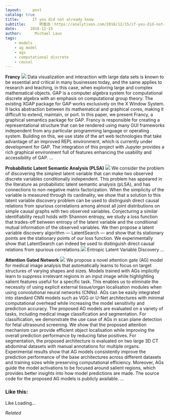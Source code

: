 ```yaml
---
layout:     post
catalog: true
title:      If you did not already know
subtitle:      转载自：https://analytixon.com/2018/12/15/if-you-did-not-already-know-577/
date:      2018-12-15
author:      Michael Laux
tags:
    - models
    - ag model
    - ags
    - computational discrete
    - causal
---
```


**Francy** ![](https://aboutdataanalytics.files.wordpress.com/2015/01/google.png?w=529)
Data visualization and interaction with large data sets is known to be essential and critical in many businesses today, and the same applies to research and teaching, in this case, when exploring large and complex mathematical objects. GAP is a computer algebra system for computational discrete algebra with an emphasis on computational group theory. The existing XGAP package for GAP works exclusively on the X Window System. It lacks abstraction between its mathematical and graphical cores, making it difficult to extend, maintain, or port. In this paper, we present Francy, a graphical semantics package for GAP. Francy is responsible for creating a representational structure that can be rendered using many GUI frameworks independent from any particular programming language or operating system. Building on this, we use state of the art web technologies that take advantage of an improved REPL environment, which is currently under development for GAP. The integration of this project with Jupyter provides a rich graphical environment full of features enhancing the usability and accessibility of GAP. … 

**Probabilistic Latent Semantic Analysis (PLSA)** ![](https://aboutdataanalytics.files.wordpress.com/2015/01/google.png?w=529)
We consider the problem of discovering the simplest latent variable that can make two observed discrete variables conditionally independent. This problem has appeared in the literature as probabilistic latent semantic analysis (pLSA), and has connections to non-negative matrix factorization. When the simplicity of the variable is measured through its cardinality, we show that a solution to this latent variable discovery problem can be used to distinguish direct causal relations from spurious correlations among almost all joint distributions on simple causal graphs with two observed variables. Conjecturing a similar identifiability result holds with Shannon entropy, we study a loss function that trades-off between entropy of the latent variable and the conditional mutual information of the observed variables. We then propose a latent variable discovery algorithm — LatentSearch — and show that its stationary points are the stationary points of our loss function. We experimentally show that LatentSearch can indeed be used to distinguish direct causal relations from spurious correlations.![](https://aboutdataanalytics.files.wordpress.com/2015/04/link.png?w=529)
 Entropic Latent Variable Discovery … 

**Attention Gated Network** ![](https://aboutdataanalytics.files.wordpress.com/2015/01/google.png?w=529)
We propose a novel attention gate (AG) model for medical image analysis that automatically learns to focus on target structures of varying shapes and sizes. Models trained with AGs implicitly learn to suppress irrelevant regions in an input image while highlighting salient features useful for a specific task. This enables us to eliminate the necessity of using explicit external tissue/organ localisation modules when using convolutional neural networks (CNNs). AGs can be easily integrated into standard CNN models such as VGG or U-Net architectures with minimal computational overhead while increasing the model sensitivity and prediction accuracy. The proposed AG models are evaluated on a variety of tasks, including medical image classification and segmentation. For classification, we demonstrate the use case of AGs in scan plane detection for fetal ultrasound screening. We show that the proposed attention mechanism can provide efficient object localisation while improving the overall prediction performance by reducing false positives. For segmentation, the proposed architecture is evaluated on two large 3D CT abdominal datasets with manual annotations for multiple organs. Experimental results show that AG models consistently improve the prediction performance of the base architectures across different datasets and training sizes while preserving computational efficiency. Moreover, AGs guide the model activations to be focused around salient regions, which provides better insights into how model predictions are made. The source code for the proposed AG models is publicly available. … 





### Like this:

Like Loading...


*Related*

